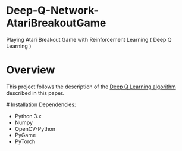 # Deep-Q-Network-AtariBreakoutGame
Playing Atari Breakout Game with Reinforcement Learning ( Deep Q Learning )






# Overview 

This project follows the description of the [Deep Q Learning algorithm](https://www.cs.toronto.edu/~vmnih/docs/dqn.pdf) described in this paper.

# Installation Dependencies:

* Python 3.x
* Numpy
* OpenCV-Python
* PyGame
* PyTorch
